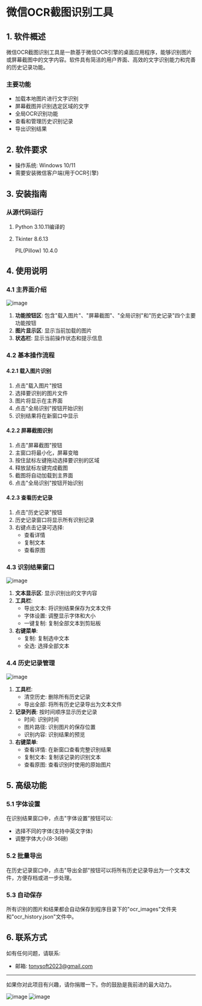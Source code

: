 # 微信OCR截图识别工具 

## 1. 软件概述

微信OCR截图识别工具是一款基于微信OCR引擎的桌面应用程序，能够识别图片或屏幕截图中的文字内容。软件具有简洁的用户界面、高效的文字识别能力和完善的历史记录功能。

### 主要功能

- 加载本地图片进行文字识别
- 屏幕截图并识别选定区域的文字
- 全局OCR识别功能
- 查看和管理历史识别记录
- 导出识别结果

## 2. 软件要求

- 操作系统: Windows 10/11 
- 需要安装微信客户端(用于OCR引擎)

## 3. 安装指南

### 从源代码运行

1. Python 3.10.11编译的

2. Tkinter 8.6.13

   PIL(Pillow) 10.4.0

## 4. 使用说明

### 4.1 主界面介绍

![image](https://github.com/TangTony2023/WechatOCR_Update/blob/main/Photo/2025-04-11%2012%2055%2005.png)

1. **功能按钮区**: 包含"载入图片"、"屏幕截图"、"全局识别"和"历史记录"四个主要功能按钮
2. **图片显示区**: 显示当前加载的图片
3. **状态栏**: 显示当前操作状态和提示信息

### 4.2 基本操作流程

#### 4.2.1 载入图片识别

1. 点击"载入图片"按钮
2. 选择要识别的图片文件
3. 图片将显示在主界面
4. 点击"全局识别"按钮开始识别
5. 识别结果将在新窗口中显示

#### 4.2.2 屏幕截图识别

1. 点击"屏幕截图"按钮
2. 主窗口将最小化，屏幕变暗
3. 按住鼠标左键拖动选择要识别的区域
4. 释放鼠标左键完成截图
5. 截图将自动加载到主界面
6. 点击"全局识别"按钮开始识别

#### 4.2.3 查看历史记录

1. 点击"历史记录"按钮
2. 历史记录窗口将显示所有识别记录
3. 右键点击记录可选择:
   - 查看详情
   - 复制文本
   - 查看原图

### 4.3 识别结果窗口

![image](https://github.com/TangTony2023/WechatOCR_Update/blob/main/Photo/2025-04-11%2012%2059%2039.png)

1. **文本显示区**: 显示识别出的文字内容
2. **工具栏**:
   - 导出文本: 将识别结果保存为文本文件
   - 字体设置: 调整显示字体和大小
   - 一键复制: 复制全部文本到剪贴板
3. **右键菜单**:
   - 复制: 复制选中文本
   - 全选: 选择全部文本

### 4.4 历史记录管理

![image](https://github.com/TangTony2023/WechatOCR_Update/blob/main/Photo/2025-04-11%2013%2001%2032.png)

1. **工具栏**:
   - 清空历史: 删除所有历史记录
   - 导出全部: 将所有历史记录导出为文本文件
2. **记录列表**: 按时间顺序显示历史记录
   - 时间: 识别时间
   - 图片路径: 识别图片的保存位置
   - 识别内容: 识别结果的预览
3. **右键菜单**:
   - 查看详情: 在新窗口查看完整识别结果
   - 复制文本: 复制该记录的识别文本
   - 查看原图: 查看识别时使用的原始图片

## 5. 高级功能

### 5.1 字体设置

在识别结果窗口中，点击"字体设置"按钮可以:

- 选择不同的字体(支持中英文字体)
- 调整字体大小(8-36磅)

### 5.2 批量导出

在历史记录窗口中，点击"导出全部"按钮可以将所有历史记录导出为一个文本文件，方便存档或进一步处理。

### 5.3 自动保存

所有识别的图片和结果都会自动保存到程序目录下的"ocr_images"文件夹和"ocr_history.json"文件中。



## 6. 联系方式

如有任何问题，请联系:

- 邮箱: [tonysoft2023@gmail.com](mailto:tonysoft2023@gmail.com)



---

如果你对此项目有兴趣，请你捐赠一下。你的鼓励是我前进的最大动力。

![image](https://github.com/TangTony2023/WechatOCR_Update/blob/main/Photo/IMG_1730.PNG)
![image](https://github.com/TangTony2023/WechatOCR_Update/blob/main/Photo/IMG_1677.JPG)

